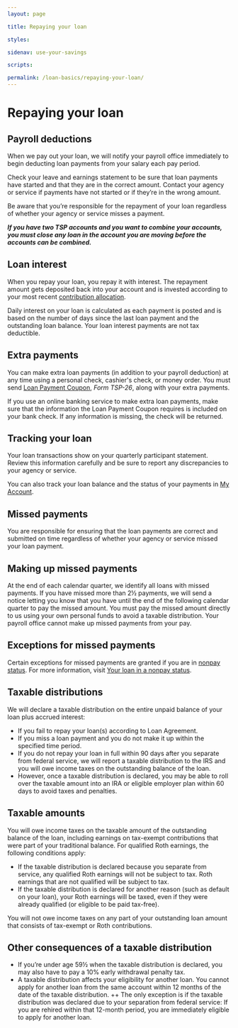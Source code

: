 ```yaml
---
layout: page

title: Repaying your loan

styles:

sidenav: use-your-savings

scripts:

permalink: /loan-basics/repaying-your-loan/
---
```


# Repaying your loan
 
## Payroll deductions
When we pay out your loan, we will notify your payroll office immediately to begin deducting loan payments from your salary each pay period.
 
Check your leave and earnings statement to be sure that loan payments have started and that they are in the correct amount. Contact your agency or service if payments have not started or if they’re in the wrong amount.
 
Be aware that you’re responsible for the repayment of your loan regardless of whether your agency or service misses a payment.

**_If you have two TSP accounts and you want to combine your accounts, you must close any loan in the account you are moving before the accounts can be combined._**

## Loan interest
When you repay your loan, you repay it with interest. The repayment amount gets deposited back into your account and is invested according to your most recent [contribution allocation](#).
 
Daily interest on your loan is calculated as each payment is posted and is based on the number of days since the last loan payment and the outstanding loan balance.
Your loan interest payments are not tax deductible.

## Extra payments
You can make extra loan payments (in addition to your payroll deduction) at any time using a personal check, cashier's check, or money order. You must send [Loan Payment Coupon](#), _Form TSP-26_, along with your extra payments.
 
If you use an online banking service to make extra loan payments, make sure that the information the Loan Payment Coupon requires is included on your bank check. If any information is missing, the check will be returned.

## Tracking your loan
Your loan transactions show on your quarterly participant statement. Review this information carefully and be sure to report any discrepancies to your agency or service.
 
You can also track your loan balance and the status of your payments in [My Account](#).

## Missed payments
You are responsible for ensuring that the loan payments are correct and submitted on time regardless of whether your agency or service missed your loan payment.
 
## Making up missed payments 
At the end of each calendar quarter, we identify all loans with missed payments. If you have missed more than 2½ payments, we will send a notice letting you know that you have until the end of the following calendar quarter to pay the missed amount. You must pay the missed amount directly to us using your own personal funds to avoid a taxable distribution. Your payroll office cannot make up missed payments from your pay.
 
## Exceptions for missed payments 
Certain exceptions for missed payments are granted if you are in [nonpay status](#). For more information, visit [Your loan in a nonpay status](#). 

## Taxable distributions

We will declare a taxable distribution on the entire unpaid balance of your loan plus accrued interest:

+ If you fail to repay your loan(s) according to Loan Agreement.
+ If you miss a loan payment and you do not make it up within the specified time period.
+ If you do not repay your loan in full within 90 days after you separate from federal service, we will report a taxable distribution to the IRS and you will owe income taxes on the outstanding balance of the loan. 
+ However, once a taxable distribution is declared, you may be able to roll over the taxable amount into an IRA or eligible employer plan within 60 days to avoid taxes and penalties.

## Taxable amounts

You will owe income taxes on the taxable amount of the outstanding balance of the loan, including earnings on tax-exempt contributions that were part of your traditional balance. For qualified Roth earnings, the following conditions apply:

+ If the taxable distribution is declared because you separate from service, any qualified Roth earnings will not be subject to tax. Roth earnings that are not qualified will be subject to tax.
+ If the taxable distribution is declared for another reason (such as default on your loan), your Roth earnings will be taxed, even if they were already qualified (or eligible to be paid tax-free).

You will not owe income taxes on any part of your outstanding loan amount that consists of tax-exempt or Roth contributions.

## Other consequences of a taxable distribution

+ If you’re under age 59½ when the taxable distribution is declared, you may also have to pay a 10% early withdrawal penalty tax.
+ A taxable distribution affects your eligibility for another loan. You cannot apply for another loan from the same account within 12 months of the date of the taxable distribution. 
++ The only exception is if the taxable distribution was declared due to your separation from federal service: If you are rehired within that 12-month period, you are immediately eligible to apply for another loan.
